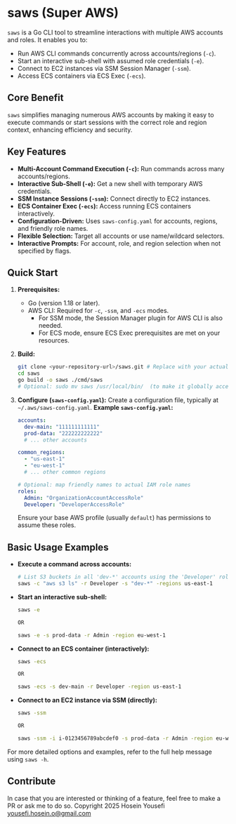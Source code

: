 # saws (Super AWS)

`saws` is a Go CLI tool to streamline interactions with multiple AWS accounts and roles. It enables you to:

* Run AWS CLI commands concurrently across accounts/regions (`-c`).
* Start an interactive sub-shell with assumed role credentials (`-e`).
* Connect to EC2 instances via SSM Session Manager (`-ssm`).
* Access ECS containers via ECS Exec (`-ecs`).

## Core Benefit

`saws` simplifies managing numerous AWS accounts by making it easy to execute commands or start sessions with the correct role and region context, enhancing efficiency and security.

## Key Features

* **Multi-Account Command Execution (`-c`):** Run commands across many accounts/regions.
* **Interactive Sub-Shell (`-e`):** Get a new shell with temporary AWS credentials.
* **SSM Instance Sessions (`-ssm`):** Connect directly to EC2 instances.
* **ECS Container Exec (`-ecs`):** Access running ECS containers interactively.
* **Configuration-Driven:** Uses `saws-config.yaml` for accounts, regions, and friendly role names.
* **Flexible Selection:** Target all accounts or use name/wildcard selectors.
* **Interactive Prompts:** For account, role, and region selection when not specified by flags.

## Quick Start

1.  **Prerequisites:**
    * Go (version 1.18 or later).
    * AWS CLI: Required for `-c`, `-ssm`, and `-ecs` modes.
        * For SSM mode, the Session Manager plugin for AWS CLI is also needed.
        * For ECS mode, ensure ECS Exec prerequisites are met on your resources.

2.  **Build:**
    ```bash
    git clone <your-repository-url>/saws.git # Replace with your actual repository URL
    cd saws
    go build -o saws ./cmd/saws
    # Optional: sudo mv saws /usr/local/bin/  (to make it globally accessible)
    ```

3.  **Configure (`saws-config.yaml`):**
    Create a configuration file, typically at `~/.aws/saws-config.yaml`.
    **Example `saws-config.yaml`:**
    ```yaml
    accounts:
      dev-main: "111111111111"
      prod-data: "222222222222"
      # ... other accounts

    common_regions:
      - "us-east-1"
      - "eu-west-1"
      # ... other common regions

    # Optional: map friendly names to actual IAM role names
    roles:
      Admin: "OrganizationAccountAccessRole"
      Developer: "DeveloperAccessRole"
    ```
    Ensure your base AWS profile (usually `default`) has permissions to assume these roles.

## Basic Usage Examples

* **Execute a command across accounts:**
    ```bash
    # List S3 buckets in all 'dev-*' accounts using the 'Developer' role in 'us-east-1'
    saws -c "aws s3 ls" -r Developer -s "dev-*" -regions us-east-1
    ```

* **Start an interactive sub-shell:**
    ```bash
    saws -e

    OR
    
    saws -e -s prod-data -r Admin -region eu-west-1
    ```

* **Connect to an ECS container (interactively):**
    ```bash
    saws -ecs

    OR
    
    saws -ecs -s dev-main -r Developer -region us-east-1
    ```

* **Connect to an EC2 instance via SSM (directly):**
    ```bash
    saws -ssm

    OR
    
    saws -ssm -i i-0123456789abcdef0 -s prod-data -r Admin -region eu-west-1
    ```

For more detailed options and examples, refer to the full help message using `saws -h`.

## Contribute
In case that you are interested or thinking of a feature, feel free to make a PR or ask me to do so.
Copyright 2025 Hosein Yousefi yousefi.hosein.o@gmail.com

